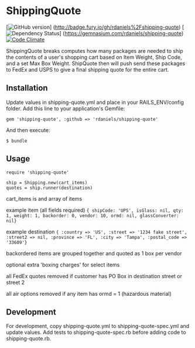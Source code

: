 # ShippingQuote

[![GitHub version](https://badge.fury.io/gh/rdaniels%2Fshipping-quote.png)] (http://badge.fury.io/gh/rdaniels%2Fshipping-quote)
[![Dependency Status](https://gemnasium.com/rdaniels/shipping-quote.png)] (https://gemnasium.com/rdaniels/shipping-quote)
[![Code Climate](https://codeclimate.com/repos/52b43de1f3ea0062e702eb2a/badges/bf8295c990fc324c25b1/gpa.png)](https://codeclimate.com/repos/52b43de1f3ea0062e702eb2a/feed)


ShippingQuote breaks computes how many packages are needed to ship the contents of a user's shopping cart based on Item Weight,
Ship Code, and a set Max Box Weight. ShipQuote then will push send these packages to FedEx and USPS to give a final shipping quote for
the entire cart.

## Installation

Update values in shipping-quote.yml and place in your RAILS_ENV/config folder.
Add this line to your application's Gemfile:

    gem 'shipping-quote', :github => 'rdaniels/shipping-quote'

And then execute:

    $ bundle


## Usage
    require 'shipping-quote'

    ship = Shipping.new(cart_items)
    quotes = ship.runner(destination)


cart_items is and array of items

example item (all fields required) `{ shipCode: 'UPS', isGlass: nil, qty: 1, weight: 1, backorder: 0, vendor: 10, ormd: nil, glassConverter: nil}`

example destination `{ :country => 'US', :street => '1234 fake street', :street2 => nil, :province => 'FL', :city => 'Tampa', :postal_code => '33609'}`

backordered items are grouped together and quoted as 1 box per vendor

optional extra 'boxing charges' for select items

all FedEx quotes removed if customer has PO Box in destination street or street 2

all air options removed if any item has ormd = 1 (hazardous material)



## Development

For development, copy shipping-quote.yml to shipping-quote-spec.yml and update values. Add tests to
shipping-quote-spec.rb before adding code to shipping-quote.rb.



